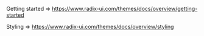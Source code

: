 Getting started => https://www.radix-ui.com/themes/docs/overview/getting-started

Styling => https://www.radix-ui.com/themes/docs/overview/styling

